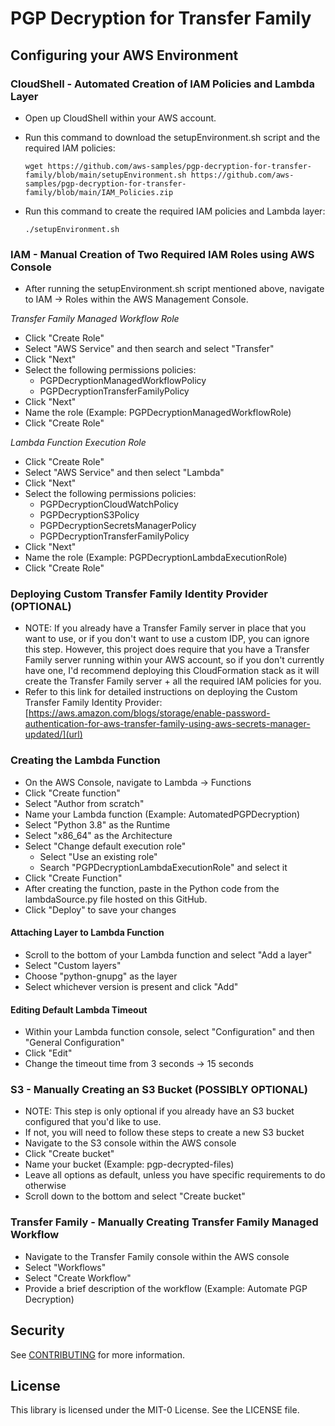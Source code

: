 # PGP Decryption for Transfer Family

## Configuring your AWS Environment


### CloudShell - Automated Creation of IAM Policies and Lambda Layer
- Open up CloudShell within your AWS account. 
- Run this command to download the setupEnvironment.sh script and the required IAM policies: 
  
  `wget https://github.com/aws-samples/pgp-decryption-for-transfer-family/blob/main/setupEnvironment.sh https://github.com/aws-samples/pgp-decryption-for-transfer-family/blob/main/IAM_Policies.zip`
  
- Run this command to create the required IAM policies and Lambda layer:
  
  `./setupEnvironment.sh`
  
### IAM - Manual Creation of Two Required IAM Roles using AWS Console
- After running the setupEnvironment.sh script mentioned above, navigate to IAM -> Roles within the AWS Management Console. 

_Transfer Family Managed Workflow Role_
- Click "Create Role" 
- Select "AWS Service" and then search and select "Transfer"
- Click "Next"
- Select the following permissions policies:
  - PGPDecryptionManagedWorkflowPolicy
  - PGPDecryptionTransferFamilyPolicy
- Click "Next"
- Name the role (Example: PGPDecryptionManagedWorkflowRole)
- Click "Create Role"

_Lambda Function Execution Role_
- Click "Create Role"
- Select "AWS Service" and then select "Lambda"
- Click "Next"
- Select the following permissions policies:
  - PGPDecryptionCloudWatchPolicy
  - PGPDecryptionS3Policy
  - PGPDecryptionSecretsManagerPolicy
  - PGPDecryptionTransferFamilyPolicy
- Click "Next"
- Name the role (Example: PGPDecryptionLambdaExecutionRole)
- Click "Create Role"


### Deploying Custom Transfer Family Identity Provider (OPTIONAL)
- NOTE: If you already have a Transfer Family server in place that you want to use, or if you don't want to use a custom IDP, you can ignore this step. However, this project does require that you have a Transfer Family server running within your AWS account, so if you don't currently have one, I'd recommend deploying this CloudFormation stack as it will create the Transfer Family server + all the required IAM policies for you.  
- Refer to this link for detailed instructions on deploying the Custom Transfer Family Identity Provider: [https://aws.amazon.com/blogs/storage/enable-password-authentication-for-aws-transfer-family-using-aws-secrets-manager-updated/](url)


### Creating the Lambda Function
- On the AWS Console, navigate to Lambda -> Functions
- Click "Create function"
- Select "Author from scratch"
- Name your Lambda function (Example: AutomatedPGPDecryption)
- Select "Python 3.8" as the Runtime
- Select "x86_64" as the Architecture
- Select "Change default execution role"
  - Select "Use an existing role"
  - Search "PGPDecryptionLambdaExecutionRole" and select it
- Click "Create Function"
- After creating the function, paste in the Python code from the lambdaSource.py file hosted on this GitHub.
- Click "Deploy" to save your changes

#### Attaching Layer to Lambda Function
- Scroll to the bottom of your Lambda function and select "Add a layer"
- Select "Custom layers"
- Choose "python-gnupg" as the layer
- Select whichever version is present and click "Add"


#### Editing Default Lambda Timeout
- Within your Lambda function console, select "Configuration" and then "General Configuration"
- Click "Edit"
- Change the timeout time from 3 seconds -> 15 seconds


### S3 - Manually Creating an S3 Bucket (POSSIBLY OPTIONAL)
- NOTE: This step is only optional if you already have an S3 bucket configured that you'd like to use. 
- If not, you will need to follow these steps to create a new S3 bucket 
- Navigate to the S3 console within the AWS console
- Click "Create bucket"
- Name your bucket (Example: pgp-decrypted-files)
- Leave all options as default, unless you have specific requirements to do otherwise
- Scroll down to the bottom and select "Create bucket"



### Transfer Family - Manually Creating Transfer Family Managed Workflow
- Navigate to the Transfer Family console within the AWS console
- Select "Workflows"
- Select "Create Workflow"
- Provide a brief description of the workflow (Example: Automate PGP Decryption)









## Security

See [CONTRIBUTING](CONTRIBUTING.md#security-issue-notifications) for more information.

## License

This library is licensed under the MIT-0 License. See the LICENSE file.

